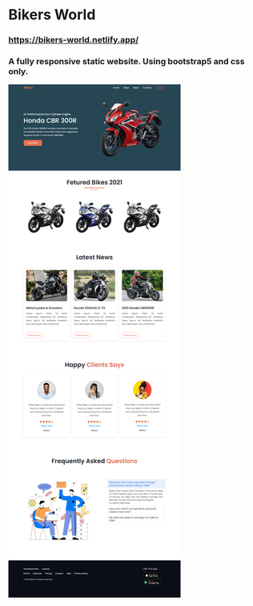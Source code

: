 # Bikers World
### https://bikers-world.netlify.app/
### A fully responsive static website. Using bootstrap5 and css only.

![bikers world image](bikers-world.png)